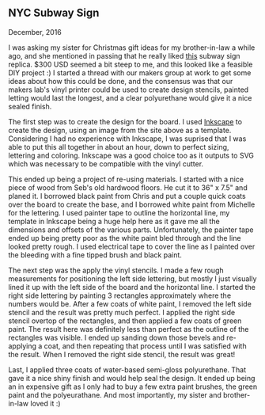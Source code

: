 ## NYC Subway Sign
December, 2016

<link rel="import" href="building-projects/header.html">
<building-projects-header imgur-image-id="pehxxUh" imgur-album-id="i1OgC" reddit-comment-id="5key3j">
</building-project-header>

I was asking my sister for Christmas gift ideas for my brother-in-law a while ago, and she mentioned
in passing that he really liked
[this](http://underground-signs.com/new-york/nyc-subway/6/86-street-4527.html) subway sign replica.
$300 USD seemed a bit steep to me, and this looked like a feasible DIY project :) I started a thread
with our makers group at work to get some ideas about how this could be done, and the consensus was
that our makers lab's vinyl printer could be used to create design stencils, painted letting would
last the longest, and a clear polyurethane would give it a nice sealed finish.

The first step was to create the design for the board. I used [Inkscape](https://inkscape.org/) to
create the design, using an image from the site above as a template. Considering I had no experience
with Inkscape, I was suprised that I was able to put this all together in about an hour, down to
perfect sizing, lettering and coloring. Inkscape was a good choice too as it outputs to SVG which
was necessary to be compatible with the vinyl cutter.

This ended up being a project of re-using materials. I started with a nice piece of wood from Seb's
old hardwood floors. He cut it to 36" x 7.5" and planed it. I borrowed black paint from Chris and
put a couple quick coats over the board to create the base, and I borrowed white paint from Michelle
for the lettering. I used painter tape to outline the horizontal line, my template in Inkscape being
a huge help here as it gave me all the dimensions and offsets of the various parts. Unfortunately,
the painter tape ended up being pretty poor as the white paint bled through and the line looked
pretty rough. I used electrical tape to cover the line as I painted over the bleeding with a fine
tipped brush and black paint.

The next step was the apply the vinyl stencils. I made a few rough measurements for positioning the
left side lettering, but mostly I just visually lined it up with the left side of the board and the
horizontal line. I started the right side lettering by painting 3 rectangles approximately where
the numbers would be. After a few coats of white paint, I removed the left side stencil and the
result was pretty much perfect. I applied the right side stencil overtop of the rectangles, and then
applied a few coats of green paint. The result here was definitely less than perfect as the outline
of the rectangles was visible. I ended up sanding down those bevels and re-applying a coat, and then
repeating that process until I was satisfied with the result. When I removed the right side stencil,
the result was great!

Last, I applied three coats of water-based semi-gloss polyurethane. That gave it a nice shiny finish
and would help seal the design. It ended up being an in expensive gift as I only had to buy a few
extra paint brushes, the green paint and the polyeurathane. And most importantly, my sister and
brother-in-law loved it :)
